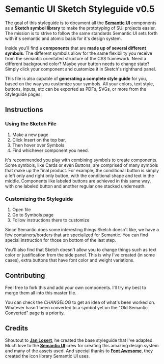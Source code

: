 # Semantic UI Sketch Styleguide v0.5

The goal of this styleguide is to document all the [**Semantic UI**](http://semantic-ui.com) components as a **Sketch symbol library** to make the prototyping of SUI projects easier. The mission is to strive to follow the same standards Semantic UI sets forth with it's semantic and atomic basis for it's design system. 

Inside you'll find a **components** that are **made up of several different symbols**. The different symbols allow for the same flexibility you receive from the semantic orientated structure of the CSS framework. Need a different background color? Maybe your button needs to change state? Simply click your component and customize it in Sketch's righthand panel.

This file is also capable of **generating a complete style guide** for you, based on the way you customize your symbols. All your colors, text style, buttons, inputs, etc can be exported as PDFs, SVGs, or more from the Styleguide pages.

## Instructions

### Using the Sketch File

1. Make a new page
2. Click Insert on the top bar, 
3. Then hover over Symbols
4. Find whichever component you need.

It's recommended you play with combining symbols to create components. Some symbols, like Cards or even Buttons, are comprised of many symbols that make up the final product. For example, the conditional button is simply a left only and right only button, with the conditional shape and text in the middle. Components like labeled buttons are achieved in this same way, with one labeled button and another regular one stacked underneath.

### Customizing the Styleguide

1. Open file
2. Go to Symbols page
3. Follow instructions there to customize

Since Semantic does some interesting things Sketch doesn't like, we have a few containers/borders that are specialized for Semantic. You can find special instruction for those on bottom of the last step.

You'll also find that Sketch doesn't allow you to change things such as text color or justification from the side panel. This is why I've created (in some cases), extra buttons that have font color and weight variations.

## Contributing

Feel free to fork this and add your own components. I'll try my best to merge them all into this master file. 

You can check the *CHANGELOG* to get an idea of what's been worked on. Whatever hasn't been converted to a symbol yet on the "Old Semantic Converted" page is a priority.


## Credits

Shoutout to [**Jan Losert**](http://janlosert.com/), he created the base styleguide that I've adapted. Much love to the [**Semantic UI**](https://semantic-ui.com/) crew for creating this amazing design system and many of the assets used. And special thanks to [**Font Awesome**](https://fontawesome.com/), they created the icon library Semantic UI uses.



